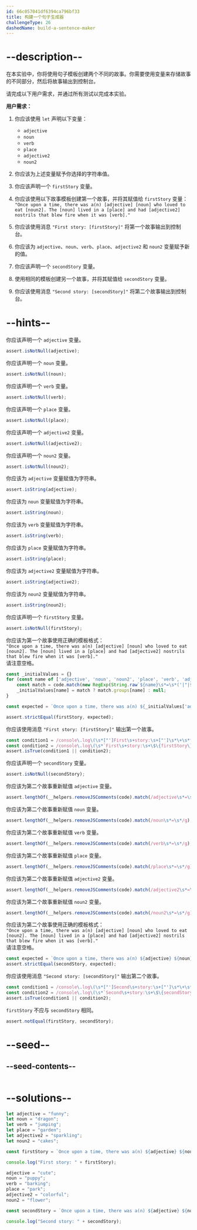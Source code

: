 ```yaml
---
id: 66c057041df6394ca796bf33
title: 构建一个句子生成器
challengeType: 26
dashedName: build-a-sentence-maker
---
```


# --description--

在本实验中，你将使用句子模板创建两个不同的故事。你需要使用变量来存储故事的不同部分，然后将故事输出到控制台。

请完成以下用户需求，并通过所有测试以完成本实验。

**用户需求：**

1. 你应该使用 `let` 声明以下变量：

    - `adjective`
    - `noun`
    - `verb`
    - `place`
    - `adjective2`
    - `noun2`

2. 你应该为上述变量赋予你选择的字符串值。

3. 你应该声明一个 `firstStory` 变量。

4. 你应该使用以下故事模板创建第一个故事，并将其赋值给 `firstStory` 变量：  
   `"Once upon a time, there was a(n) [adjective] [noun] who loved to eat [noun2]. The [noun] lived in a [place] and had [adjective2] nostrils that blew fire when it was [verb]."`

5. 你应该使用消息 `"First story: [firstStory]"` 将第一个故事输出到控制台。

6. 你应该为 `adjective`、`noun`、`verb`、`place`、`adjective2` 和 `noun2` 变量赋予新的值。

7. 你应该声明一个 `secondStory` 变量。

8. 使用相同的模板创建另一个故事，并将其赋值给 `secondStory` 变量。

9. 你应该使用消息 `"Second story: [secondStory]"` 将第二个故事输出到控制台。


# --hints--

你应该声明一个 `adjective` 变量。

```js
assert.isNotNull(adjective);
```

你应该声明一个 `noun` 变量。

```js
assert.isNotNull(noun);
```

你应该声明一个 `verb` 变量。

```js
assert.isNotNull(verb);
```

你应该声明一个 `place` 变量。

```js
assert.isNotNull(place);
```

你应该声明一个 `adjective2` 变量。

```js
assert.isNotNull(adjective2);
```

你应该声明一个 `noun2` 变量。

```js
assert.isNotNull(noun2);
```

你应该为 `adjective` 变量赋值为字符串。

```js
assert.isString(adjective);
```

你应该为 `noun` 变量赋值为字符串。

```js
assert.isString(noun);
```

你应该为 `verb` 变量赋值为字符串。

```js
assert.isString(verb);
```

你应该为 `place` 变量赋值为字符串。

```js
assert.isString(place);
```

你应该为 `adjective2` 变量赋值为字符串。

```js
assert.isString(adjective2);
```

你应该为 `noun2` 变量赋值为字符串。

```js
assert.isString(noun2);
```

你应该声明一个 `firstStory` 变量。

```js
assert.isNotNull(firstStory);
```

你应该为第一个故事使用正确的模板格式：  
`"Once upon a time, there was a(n) [adjective] [noun] who loved to eat [noun2]. The [noun] lived in a [place] and had [adjective2] nostrils that blew fire when it was [verb]."`  
请注意空格。

```js
const _initialValues = {}
for (const name of ['adjective', 'noun', 'noun2', 'place', 'verb', 'adjective2']) {
    const match = code.match(new RegExp(String.raw`${name}\s*=\s*('|"|${'`'})(?<${name}>.*?)\1(?:,|;|\s|$)`, 'm'));
    _initialValues[name] = match ? match.groups[name] : null;
}

const expected = `Once upon a time, there was a(n) ${_initialValues['adjective']} ${_initialValues['noun']} who loved to eat ${_initialValues['noun2']}. The ${_initialValues['noun']} lived in a ${_initialValues['place']} and had ${_initialValues['adjective2']} nostrils that blew fire when it was ${_initialValues['verb']}.`;

assert.strictEqual(firstStory, expected);
```

你应该使用消息 `"First story: [firstStory]"` 输出第一个故事。

```js
const condition1 = /console\.log\(\s*["']First\s+story:\s+["']\s*\+\s*firstStory\s*\);?/gm.test(code);
const condition2 = /console\.log\(\s*`First\s+story:\s+\$\{firstStory\}`\s*\);?/gm.test(code);
assert.isTrue(condition1 || condition2);
```

你应该声明一个 `secondStory` 变量。

```js
assert.isNotNull(secondStory);
```

你应该为第二个故事重新赋值 `adjective` 变量。

```js
assert.lengthOf(__helpers.removeJSComments(code).match(/adjective\s*=\s*/g), 2);
```

你应该为第二个故事重新赋值 `noun` 变量。

```js
assert.lengthOf(__helpers.removeJSComments(code).match(/noun\s*=\s*/g), 2);
```

你应该为第二个故事重新赋值 `verb` 变量。

```js
assert.lengthOf(__helpers.removeJSComments(code).match(/verb\s*=\s*/g), 2);
```

你应该为第二个故事重新赋值 `place` 变量。

```js
assert.lengthOf(__helpers.removeJSComments(code).match(/place\s*=\s*/g), 2);
```

你应该为第二个故事重新赋值 `adjective2` 变量。

```js
assert.lengthOf(__helpers.removeJSComments(code).match(/adjective2\s*=\s*/g), 2);
```

你应该为第二个故事重新赋值 `noun2` 变量。

```js
assert.lengthOf(__helpers.removeJSComments(code).match(/noun2\s*=\s*/g), 2);
```

你应该为第二个故事使用正确的模板格式：  
`"Once upon a time, there was a(n) [adjective] [noun] who loved to eat [noun2]. The [noun] lived in a [place] and had [adjective2] nostrils that blew fire when it was [verb]."`  
请注意空格。

```js
const expected = `Once upon a time, there was a(n) ${adjective} ${noun} who loved to eat ${noun2}. The ${noun} lived in a ${place} and had ${adjective2} nostrils that blew fire when it was ${verb}.`;
assert.strictEqual(secondStory, expected);
```

你应该使用消息 `"Second story: [secondStory]"` 输出第二个故事。

```js
const condition1 = /console\.log\(\s*["']Second\s+story:\s+["']\s*\+\s*secondStory\s*\);?/gm.test(code);
const condition2 = /console\.log\(\s*`Second\s+story:\s+\$\{secondStory\}`\s*\);?/gm.test(code);
assert.isTrue(condition1 || condition2);
```

`firstStory` 不应与 `secondStory` 相同。

```js
assert.notEqual(firstStory, secondStory);
```

# --seed--

## --seed-contents--

```js

```

# --solutions--

```js
let adjective = "funny";
let noun = "dragon";
let verb = "jumping";
let place = "garden";
let adjective2 = "sparkling";
let noun2 = "cakes";

const firstStory = `Once upon a time, there was a(n) ${adjective} ${noun} who loved to eat ${noun2}. The ${noun} lived in a ${place} and had ${adjective2} nostrils that blew fire when it was ${verb}.`;

console.log("First story: " + firstStory);

adjective = "cute";
noun = "puppy";
verb = "barking";
place = "park";
adjective2 = "colorful";
noun2 = "flower";

const secondStory = `Once upon a time, there was a(n) ${adjective} ${noun} who loved to eat ${noun2}. The ${noun} lived in a ${place} and had ${adjective2} nostrils that blew fire when it was ${verb}.`;

console.log("Second story: " + secondStory);
```
